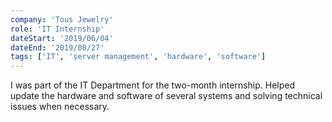 ```yaml
---
company: 'Tous Jewelry'
role: 'IT Internship'
dateStart: '2019/06/04'
dateEnd: '2019/08/27'
tags: ['IT', 'server management', 'hardware', 'software']
---
```


I was part of the IT Department for the two-month internship. Helped update the
hardware and software of several systems and solving technical issues when necessary.
